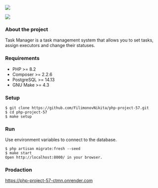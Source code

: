 <a href="https://codeclimate.com/github/FilimonovNikita/php-project-57/maintainability"><img src="https://api.codeclimate.com/v1/badges/074f42913487f2c89e42/maintainability" /></a>

<a href="https://codeclimate.com/github/FilimonovNikita/php-project-57/test_coverage"><img src="https://api.codeclimate.com/v1/badges/074f42913487f2c89e42/test_coverage" /></a>


### About the project
Task Manager is a task management system that allows you to set tasks, assign executors and change their statuses.

### Requirements
* PHP >= 8.2
* Composer >= 2.2.6
* PostgreSQL >= 14.13
* GNU Make >= 4.3

### Setup
```
$ git clone https://github.com/FilimonovNikita/php-project-57.git
$ cd php-project-57
$ make setup
```

### Run
Use environment variables to connect to the database.

```
$ php artisan migrate:fresh --seed
$ make start
Open http://localhost:8000/ in your browser.
```

### Prodaction
https://php-project-57-ctmn.onrender.com